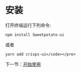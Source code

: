 # 安装

打开终端运行下列命令:

```
npm install Sweetpotato-ui
```
或者

```    
yarn add crisps-ui</code></pre>
```

下一节：[开始使用](#doc/get-started)